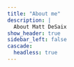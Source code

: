 ```yaml
---
title: "About me"
description: |
  About Matt DeSaix
show_header: true
sidebar_left: false
cascade:
  headless: true
---
```

